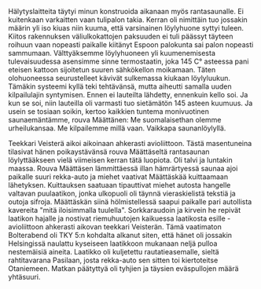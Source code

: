 
Hälytyslaitteita täytyi minun konstruoida aikanaan myös rantasaunalle. Ei kuitenkaan varkaitten vaan 
tulipalon takia. Kerran oli nimittäin tuo jossakin määrin yli iso kiuas niin kuuma, että varsinainen 
löylyhuone syttyi tuleen. Kiitos rakennuksen väliulkokattojen paksuuden ei tuli päässyt täyteen roihuun 
vaan nopeasti paikalle kiitänyt Espoon palokunta sai palon nopeasti sammumaan. Välttyäksemme 
löylyhuoneen yli kuumenemisesta tulevaisuudessa asensimme sinne termostaatin, joka 145 C° asteessa 
pani eteisen kattoon sijoitetun suuren sähkökellon moikamaan. Täten olohuoneessa seurustelleet 
kävivät sulkemassa kiukaan Iöylyluukun. Tämäkin systeemi kyllä teki tehtävänsä, mutta aiheutti 
samalla uuden kilpailulajin syntymisen. Ennen ei lauteilta lähdetty, ennenkuin kello soi. Ja kun se soi, 
niin lauteilla oli varmasti tuo sietämätön 145 asteen kuumuus. Ja usein se tosiaan soikin, kertoo 
kaikkien tuntema monivuotinen saunaemäntämme, rouva Määttänen: Me suomalaisethan olemme 
urheilukansaa. Me kilpailemme millä vaan. Vaikkapa saunanlöylyllä.

Teekkari Veisterä aikoi aikoinaan ahkerasti avioliittoon. Tästä masentuneina tilasivat hänen 
poikaystävänsä rouva Määttäseltä rantasaunan löylyttääkseen vielä viimeisen kerran tätä luopiota. Oli 
talvi ja luntakin maassa. Rouva Määttäsen lämmittäessä illan hämrärtyessä saunaa ajoi paikalle suuri 
rekka-auto ja miehet vaativat Määttäskää kuittaamaan lähetyksen. Kuittauksen saatuaan tipauttivat 
miehet autosta hangelle valtavan puulaatikon, jonka ulkopuoli oli täynnä vieraskielistä tekstiä ja outoja 
sifroja. Määttäskän siinä hölmistellessä saapui paikalle pari autollista kavereita "mitä iloisimmalla 
tuulella". Sorkkaraudoin ja kirvein he repivät laatikon hajalle ja nostivat riemuhuutojen kaikuessa 
laatikosta esille - avioliittoon ahkerasti aikovan teekkari Veisterän. Tämä vaatimaton Bolterabend oli 
TKY 5:n kohdalta alkanut siten, että hänet oli jossakin Helsingissä naulattu kyseiseen laatikkoon 
mukanaan neljä pulloa nestemäisiä aineita. Laatikko oli kuljetettu rautatieasemalle, sieltä rahtitavarana 
Pasilaan, josta rekka-auto sen sitten toi kiertoteitse Otaniemeen. Matkan päätyttyä oli tyhjien ja täysien 
eväspullojen määrä yhtäsuuri.